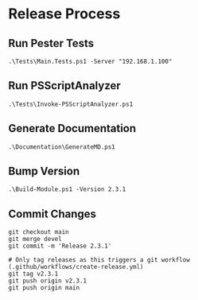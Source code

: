 # Release Process

## Run Pester Tests
```
.\Tests\Main.Tests.ps1 -Server "192.168.1.100"
```

## Run PSScriptAnalyzer
```
.\Tests\Invoke-PSScriptAnalyzer.ps1
```

## Generate Documentation
```
.\Documentation\GenerateMD.ps1
```

## Bump Version
```
.\Build-Module.ps1 -Version 2.3.1
```

## Commit Changes
```
git checkout main
git merge devel
git commit -m 'Release 2.3.1'

# Only tag releases as this triggers a git workflow (.github/workflows/create-release.yml)
git tag v2.3.1
git push origin v2.3.1
git push origin main
```